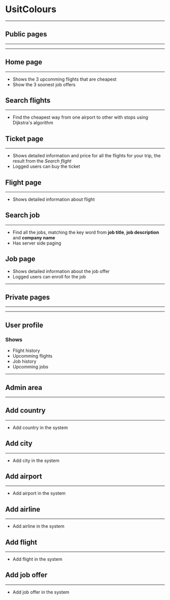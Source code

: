 # UsitColours
---

## Public pages
---
***
## Home page
---
* Shows the 3 upcomming flights that are cheapest
* Show the 3 soonest job offers

## Search flights
---
* Find the cheapest way from one airport to other with stops using Dijkstra's algorithm

## Ticket page
---
* Shows detailed information and price for all the flights for your trip, the result from the *Search flight*
* Logged users can buy the ticket

## Flight page
---
* Shows detailed information about flight

## Search job
---
* Find all the jobs, matching the key word from **job title**, **job description** and **company name**
* Has server side paging

## Job page
* Shows detailed information about the job offer
* Logged users can enroll for the job

---
## Private pages
---
***

## User profile
### Shows 
* Flight history
* Upcomming flights
* Job history
* Upcomming jobs

---
## Admin area
---

## Add country
---
* Add country in the system

## Add city
---
* Add city in the system

## Add airport
---
* Add airport in the system

## Add airline
---
* Add airline in the system

## Add flight
---
* Add flight in the system

## Add job offer
---
* Add job offer in the system
